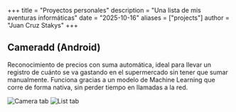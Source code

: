 +++
title = "Proyectos personales"
description = "Una lista de mis aventuras informáticas"
date = "2025-10-16"
aliases = ["projects"]
author = "Juan Cruz Stakys"
+++

## Cameradd (Android)

Reconocimiento de precios con suma automática, ideal para llevar un registro de cuánto se va gastando en el supermercado sin tener que sumar manualmente. Funciona gracias a un modelo de Machine Learning que corre de forma nativa, sin perder tiempo en llamadas a la red.

![Camera tab](/images/projects/cameradd/camera.webp "Camera tab")
![List tab](/images/projects/cameradd/list.webp "List tab")